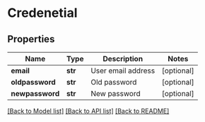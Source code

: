 # Credenetial

## Properties
Name | Type | Description | Notes
------------ | ------------- | ------------- | -------------
**email** | **str** | User email address | [optional] 
**oldpassword** | **str** | Old password | [optional] 
**newpassword** | **str** | New password | [optional] 

[[Back to Model list]](../README.md#documentation-for-models) [[Back to API list]](../README.md#documentation-for-api-endpoints) [[Back to README]](../README.md)


